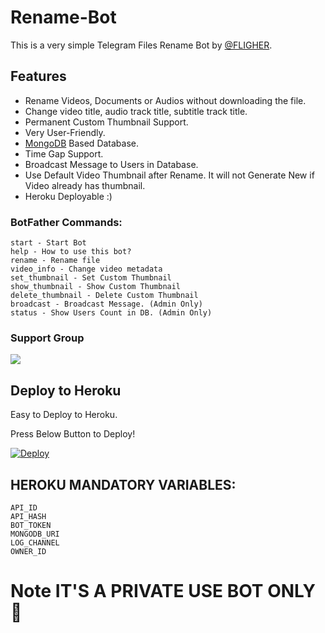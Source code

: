 # Rename-Bot
This is a very simple Telegram Files Rename Bot by [@FLIGHER](https://t.me/Fligher).

## Features
- Rename Videos, Documents or Audios without downloading the file.
- Change video title, audio track title, subtitle track title.
- Permanent Custom Thumbnail Support.
- Very User-Friendly.
- [MongoDB](https://mongodb.com) Based Database.
- Time Gap Support.
- Broadcast Message to Users in Database.
- Use Default Video Thumbnail after Rename. It will not Generate New if Video already has thumbnail.
- Heroku Deployable :)

### BotFather Commands:
```
start - Start Bot
help - How to use this bot?
rename - Rename file
video_info - Change video metadata
set_thumbnail - Set Custom Thumbnail
show_thumbnail - Show Custom Thumbnail
delete_thumbnail - Delete Custom Thumbnail
broadcast - Broadcast Message. (Admin Only)
status - Show Users Count in DB. (Admin Only)
```

### Support Group
<a href="https://t.me/movies_time_botonly"><img src="https://img.shields.io/badge/Telegram-Join%20Telegram%20Group-blue.svg?logo=telegram"></a>

## Deploy to Heroku
Easy to Deploy to Heroku.



Press Below Button to Deploy!

[![Deploy](https://www.herokucdn.com/deploy/button.svg)](https://heroku.com/deploy?template=https://github.com/TRUMBOTS/DcRename-1)


## HEROKU MANDATORY VARIABLES:
```
API_ID
API_HASH
BOT_TOKEN
MONGODB_URI
LOG_CHANNEL
OWNER_ID
```

# Note IT'S A PRIVATE USE BOT ONLY🚨
